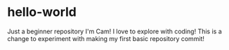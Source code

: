 # hello-world
Just a beginner repository
I'm Cam! I love to explore with coding!
This is a change to experiment with making my first basic repository commit!
